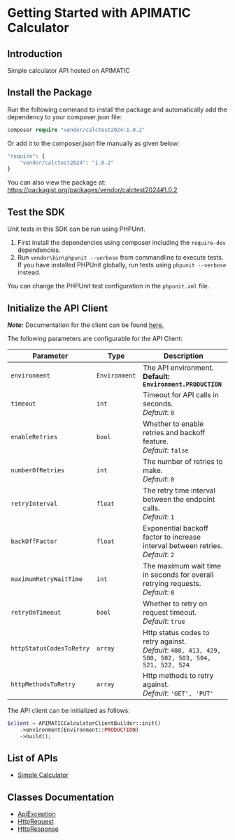 
# Getting Started with APIMATIC Calculator

## Introduction

Simple calculator API hosted on APIMATIC

## Install the Package

Run the following command to install the package and automatically add the dependency to your composer.json file:

```php
composer require "vendor/calctest2024:1.0.2"
```

Or add it to the composer.json file manually as given below:

```php
"require": {
    "vendor/calctest2024": "1.0.2"
}
```

You can also view the package at:
https://packagist.org/packages/vendor/calctest2024#1.0.2

## Test the SDK

Unit tests in this SDK can be run using PHPUnit.

1. First install the dependencies using composer including the `require-dev` dependencies.
2. Run `vendor\bin\phpunit --verbose` from commandline to execute tests. If you have installed PHPUnit globally, run tests using `phpunit --verbose` instead.

You can change the PHPUnit test configuration in the `phpunit.xml` file.

## Initialize the API Client

**_Note:_** Documentation for the client can be found [here.](https://www.github.com/Shield-Jaguar/calc-test-2024/tree/1.0.2/doc/client.md)

The following parameters are configurable for the API Client:

| Parameter | Type | Description |
|  --- | --- | --- |
| `environment` | `Environment` | The API environment. <br> **Default: `Environment.PRODUCTION`** |
| `timeout` | `int` | Timeout for API calls in seconds.<br>*Default*: `0` |
| `enableRetries` | `bool` | Whether to enable retries and backoff feature.<br>*Default*: `false` |
| `numberOfRetries` | `int` | The number of retries to make.<br>*Default*: `0` |
| `retryInterval` | `float` | The retry time interval between the endpoint calls.<br>*Default*: `1` |
| `backOffFactor` | `float` | Exponential backoff factor to increase interval between retries.<br>*Default*: `2` |
| `maximumRetryWaitTime` | `int` | The maximum wait time in seconds for overall retrying requests.<br>*Default*: `0` |
| `retryOnTimeout` | `bool` | Whether to retry on request timeout.<br>*Default*: `true` |
| `httpStatusCodesToRetry` | `array` | Http status codes to retry against.<br>*Default*: `408, 413, 429, 500, 502, 503, 504, 521, 522, 524` |
| `httpMethodsToRetry` | `array` | Http methods to retry against.<br>*Default*: `'GET', 'PUT'` |

The API client can be initialized as follows:

```php
$client = APIMATICCalculatorClientBuilder::init()
    ->environment(Environment::PRODUCTION)
    ->build();
```

## List of APIs

* [Simple Calculator](https://www.github.com/Shield-Jaguar/calc-test-2024/tree/1.0.2/doc/controllers/simple-calculator.md)

## Classes Documentation

* [ApiException](https://www.github.com/Shield-Jaguar/calc-test-2024/tree/1.0.2/doc/api-exception.md)
* [HttpRequest](https://www.github.com/Shield-Jaguar/calc-test-2024/tree/1.0.2/doc/http-request.md)
* [HttpResponse](https://www.github.com/Shield-Jaguar/calc-test-2024/tree/1.0.2/doc/http-response.md)

